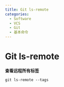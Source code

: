 ```yaml
---
title: Git ls-remote
categories:
  - Software
  - VCS
  - Git
  - 基本命令
---
```

# Git ls-remote

**查看远程所有标签**

```shell
git ls-remote --tags
```
